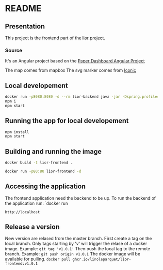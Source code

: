 # README

## Presentation

This project is the frontend part of the [lior project](https://github.com/linoleparquet/lior).

### Source

It's an Angular project based on the [Paper Dashboard Angular Project](https://www.creative-tim.com/product/paper-dashboard-angular)

The map comes from mapbox
The svg marker comes from [Iconic](https://useiconic.com/open/)

## Local developement

```bash
docker run -p8080:8080 -d --rm lior-backend java -jar -Dspring.profiles.active=h2 app.jar
npm i
npm start
```

## Running the app for local developement

```bash
npm install
npm start
```

## Building and running the image

```bash
docker build -t lior-frontend .
```

```bash
docker run -p80:80 lior-frontend -d
```

## Accessing the application

The frontend application need the backend to be up. To run the backend of the application run:
`docker run

`http://localhost`

## Release a version

New version are relased from the master branch.
First create a tag on the local branch. Only tags starting by 'v' will trigger the relase of a docker image. Example: `git tag 'v1.0.1'`
Then push the local tag to the remote branch. Example: `git push origin v1.0.1`
The docker image will be available for pulling. `docker pull ghcr.io/linoleparquet/lior-frontend:v1.0.1`
